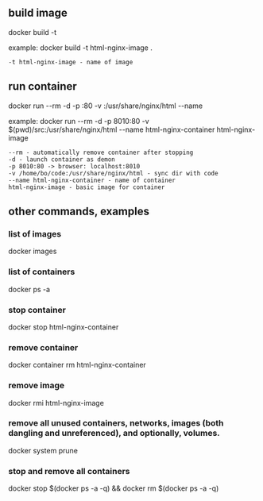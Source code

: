 ## build image
docker build -t <image-name> <path-to-dir-with-Dockerfile>

example: docker build -t html-nginx-image .
```
-t html-nginx-image - name of image
```

## run container
docker run --rm -d -p <host-port>:80 -v <absolute-path-to-src>:/usr/share/nginx/html --name <container-name> <image-name>

example: docker run --rm -d -p 8010:80 -v $(pwd)/src:/usr/share/nginx/html --name html-nginx-container html-nginx-image
```
--rm - automatically remove container after stopping
-d - launch container as demon
-p 8010:80 -> browser: localhost:8010
-v /home/bo/code:/usr/share/nginx/html - sync dir with code
--name html-nginx-container - name of container
html-nginx-image - basic image for container
```


## other commands, examples

### list of images
docker images

### list of containers
docker ps -a

### stop container
docker stop html-nginx-container

### remove container
docker container rm html-nginx-container

### remove image
docker rmi html-nginx-image

### remove all unused containers, networks, images (both dangling and unreferenced), and optionally, volumes.
docker system prune

### stop and remove all containers
docker stop $(docker ps -a -q) && docker rm $(docker ps -a -q)
